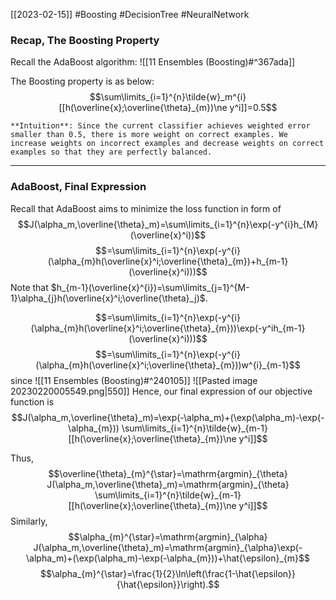 [[2023-02-15]] #Boosting #DecisionTree #NeuralNetwork


### Recap, The Boosting Property
Recall the AdaBoost algorithm: ![[11 Ensembles (Boosting)#^367ada]]

The Boosting property is as below:
$$\sum\limits_{i=1}^{n}\tilde{w}_m^{i} [[h(\overline{x};\overline{\theta}_{m})\ne y^i]]=0.5$$
```ad-important
**Intuition**: Since the current classifier achieves weighted error smaller than 0.5, there is more weight on correct examples. We increase weights on incorrect examples and decrease weights on correct examples so that they are perfectly balanced.
```

---

### AdaBoost, Final Expression
Recall that AdaBoost aims to minimize the loss function in form of
$$J(\alpha_m,\overline{\theta}_m)=\sum\limits_{i=1}^{n}\exp(-y^{i}h_{M}(\overline{x}^i))$$
$$=\sum\limits_{i=1}^{n}\exp(-y^{i}(\alpha_{m}h(\overline{x}^i;\overline{\theta}_{m})+h_{m-1}(\overline{x}^i)))$$
Note that $h_{m-1}(\overline{x}^{i})=\sum\limits_{j=1}^{M-1}\alpha_{j}h(\overline{x}^i;\overline{\theta}_j)$.

$$=\sum\limits_{i=1}^{n}\exp(-y^{i}(\alpha_{m}h(\overline{x}^i;\overline{\theta}_{m}))\exp(-y^ih_{m-1}(\overline{x}^i)))$$
$$=\sum\limits_{i=1}^{n}\exp(-y^{i}(\alpha_{m}h(\overline{x}^i;\overline{\theta}_{m}))w^{i}_{m-1}$$
since ![[11 Ensembles (Boosting)#^240105]]
![[Pasted image 20230220005549.png|550]]
Hence, our final expression of our objective function is
$$J(\alpha_m,\overline{\theta}_m)=\exp(-\alpha_m)+(\exp(\alpha_m)-\exp(-\alpha_{m})) \sum\limits_{i=1}^{n}\tilde{w}_{m-1} [[h(\overline{x};\overline{\theta}_{m})\ne y^i]]$$

Thus, 
$$\overline{\theta}_{m}^{\star}=\mathrm{argmin}_{\theta} J(\alpha_m,\overline{\theta}_m)=\mathrm{argmin}_{\theta} \sum\limits_{i=1}^{n}\tilde{w}_{m-1} [[h(\overline{x};\overline{\theta}_{m})\ne y^i]]$$
Similarly,
$$\alpha_{m}^{\star}=\mathrm{argmin}_{\alpha} J(\alpha_m,\overline{\theta}_m)=\mathrm{argmin}_{\alpha}\exp(-\alpha_m)+(\exp(\alpha_m)-\exp(-\alpha_{m}))+\hat{\epsilon}_{m}$$
$$\alpha_{m}^{\star}=\frac{1}{2}\ln\left(\frac{1-\hat{\epsilon}}{\hat{\epsilon}}\right).$$

